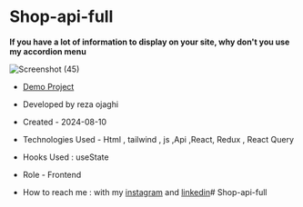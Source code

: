 # Shop-api-full
**If you have a lot of information to display on your site, why don't you use my accordion menu**

![Screenshot (45)](https://github.com/REZA-OJAGHI-DRO/Shop-api-full/assets/145910720/78f2e547-2043-413b-8679-18a0ba4ffe47)

- [Demo Project](https://shop-full-api-panel-admin.vercel.app/)
- Developed by reza ojaghi

- Created - 2024-08-10

- Technologies Used - Html , tailwind , js  ,Api ,React,  Redux ,  React Query 

- Hooks Used : useState 

- Role - Frontend

- How to reach me : with my [instagram](https://www.instagram.com/reza-ojaghi-dro) and [linkedin](https://www.linkedin.com/in/reza-ojaghi-428748280/)# Shop-api-full
